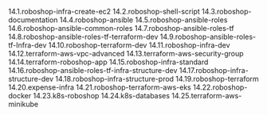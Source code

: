 14.1.roboshop-infra-create-ec2
14.2.roboshop-shell-script
14.3.roboshop-documentation
14.4.roboshop-ansible
14.5.roboshop-ansible-roles
14.6.roboshop-ansible-common-roles
14.7.roboshop-ansible-roles-tf
14.8.roboshop-ansible-roles-tf-terraform-dev
14.9.roboshop-ansible-roles-tf-Infra-dev
14.10.roboshop-terraform-dev
14.11.roboshop-infra-dev
14.12.terraform-aws-vpc-advanced
14.13.terraform-aws-security-group
14.14.terraform-roboshop-app
14.15.roboshop-infra-standard
14.16.roboshop-ansible-roles-tf-infra-structure-dev
14.17.roboshop-infra-structure-dev
14.18.roboshop-infra-structure-prod
14.19.roboshop-terraform
14.20.expense-infra
14.21.roboshop-terraform-aws-eks
14.22.roboshop-docker
14.23.k8s-roboshop
14.24.k8s-databases
14.25.terraform-aws-minikube